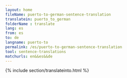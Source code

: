```yaml
---
layout: home
fileName: puerto-to-german-sentence-translation
translatein: puerto_to_german
folderName : translate
lang: es
from: es
to: de
langname: puerto-to
permalink: /es/puerto-to-german-sentence-translation
tool: sentence-translations
matchurls: en&&es&&de
---
```

{% include section/translateinto.html %}
